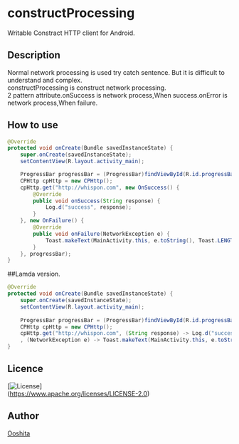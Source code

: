 constructProcessing  
====

Writable Constract HTTP client for Android.   
## Description
Normal network processing is used try catch sentence.
But it is difficult to understand and complex.  
constructProcessing is construct network processing.  
2 pattern attribute.onSuccess is network process,When success.onError is network process,When failure.  
## How to use  
```java
@Override  
protected void onCreate(Bundle savedInstanceState) {
    super.onCreate(savedInstanceState);
    setContentView(R.layout.activity_main);

    ProgressBar progressBar = (ProgressBar)findViewById(R.id.progressBar);
    CPHttp cpHttp = new CPHttp();
    cpHttp.get("http://whispon.com", new OnSuccess() {
        @Override
        public void onSuccess(String response) {
            Log.d("success", response);
        }
    }, new OnFailure() {
        @Override
        public void onFailure(NetworkException e) {
            Toast.makeText(MainActivity.this, e.toString(), Toast.LENGTH_LONG).show();
        }
    }, progressBar);
}
```

##Lamda version.  
```java
@Override
protected void onCreate(Bundle savedInstanceState) {
    super.onCreate(savedInstanceState);
    setContentView(R.layout.activity_main);
  
    ProgressBar progressBar = (ProgressBar)findViewById(R.id.progressBar);
    CPHttp cpHttp = new CPHttp();
    cpHttp.get("http://whispon.com", (String response) -> Log.d("success", response)
    , (NetworkException e) -> Toast.makeText(MainActivity.this, e.toString(), Toast.LENGTH_LONG).show(), progressBar);
}
```

## Licence
[![License](https://img.shields.io/badge/license-Apache%202-blue.svg)]  
(https://www.apache.org/licenses/LICENSE-2.0)  

## Author

[Ooshita](https://github.com/Ooshita)
